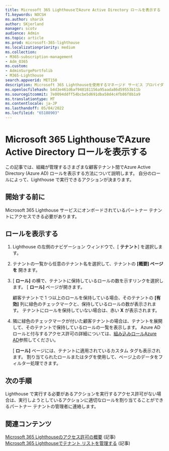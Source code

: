 ```yaml
---
title: Microsoft 365 LighthouseでAzure Active Directory ロールを表示する
f1.keywords: NOCSH
ms.author: sharik
author: SKjerland
manager: scotv
audience: Admin
ms.topic: article
ms.prod: microsoft-365-lighthouse
ms.localizationpriority: medium
ms.collection:
- M365-subscription-management
- Adm_O365
ms.custom:
- AdminSurgePortfolib
- M365-Lighthouse
search.appverid: MET150
description: Microsoft 365 Lighthouseを使用するマネージド サービス プロバイダー (MSP) 技術者の場合は、組織が管理するさまざまな顧客テナントでAzure Active Directory (Azure AD) ロールを表示する方法について説明します。
ms.openlocfilehash: b4d3e461d6af940181156a95aada86d59553b11b
ms.sourcegitcommit: 7e0094ddff54bcbe5d691dba58d4c4fb86f8b1a9
ms.translationtype: MT
ms.contentlocale: ja-JP
ms.lasthandoff: 05/04/2022
ms.locfileid: "65188903"
---
```

# <a name="view-your-azure-active-directory-roles-in-microsoft-365-lighthouse"></a>Microsoft 365 LighthouseでAzure Active Directory ロールを表示する

この記事では、組織が管理するさまざまな顧客テナント間でAzure Active Directory (Azure AD) ロールを表示する方法について説明します。 自分のロールによって、Lighthouse で実行できるアクションが決まります。

## <a name="before-you-begin"></a>開始する前に

Microsoft 365 Lighthouse サービスにオンボードされているパートナー テナントにアクセスできる必要があります。

## <a name="view-your-roles"></a>ロールを表示する

1. Lighthouse の左側のナビゲーション ウィンドウで、[ **テナント**] を選択します。

2. テナントの一覧から任意のテナント名を選択して、テナントの **[概要] ページを** 開きます。

3. [ **ロール]** の横で、テナントに保持しているロールの数を示すリンクを選択します。 [ **ロール]** ページが開きます。

    顧客テナントで 1 つ以上のロールを保持している場合、そのテナントの **[有効]** 列に緑色のチェックマークと、保持しているロールの数が表示されます。 テナントにロールを保持していない場合は、赤い **X** が表示されます。
 
4. 隣に緑色のチェックマークが付いた顧客テナントの場合は、テナントを展開して、そのテナントで保持しているロールの一覧を表示します。 Azure AD ロールと付与するアクセス許可の詳細については、[組み込みロールAzure AD](/azure/active-directory/roles/permissions-reference)参照してください。

    [ **ロール]** ページには、テナントに適用されているカスタム タグも表示されます。 割り当てられたロールまたはタグを使用して、ページ上のデータをフィルター処理できます。

## <a name="next-steps"></a>次の手順

Lighthouse で実行する必要があるアクションを実行するアクセス許可がない場合は、実行しようとしているアクションに適切なロールを割り当てることができるパートナー テナントの管理者に連絡します。

## <a name="related-content"></a>関連コンテンツ

[Microsoft 365 Lighthouseのアクセス許可の概要](m365-lighthouse-overview-of-permissions.md) (記事)\
[Microsoft 365 Lighthouseでテナント リストを管理する](m365-lighthouse-manage-tenant-list.md) (記事)